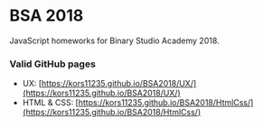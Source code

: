 # BSA 2018
JavaScript homeworks for Binary Studio Academy 2018.

### Valid GitHub pages
* UX: [https://kors11235.github.io/BSA2018/UX/](https://kors11235.github.io/BSA2018/UX/)
* HTML & CSS: [https://kors11235.github.io/BSA2018/HtmlCss/](https://kors11235.github.io/BSA2018/HtmlCss/)
